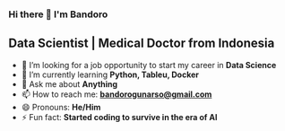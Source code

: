 ### Hi there 👋 I'm Bandoro

## Data Scientist | Medical Doctor from Indonesia

- 🔭 I’m looking for a job opportunity to start my career in **Data Science**
- 🌱 I’m currently learning **Python, Tableu, Docker**
- 💬 Ask me about **Anything**
- 📫 How to reach me: **bandorogunarso@gmail.com**
- 😄 Pronouns: **He/Him**
- ⚡ Fun fact: **Started coding to survive in the era of AI**
